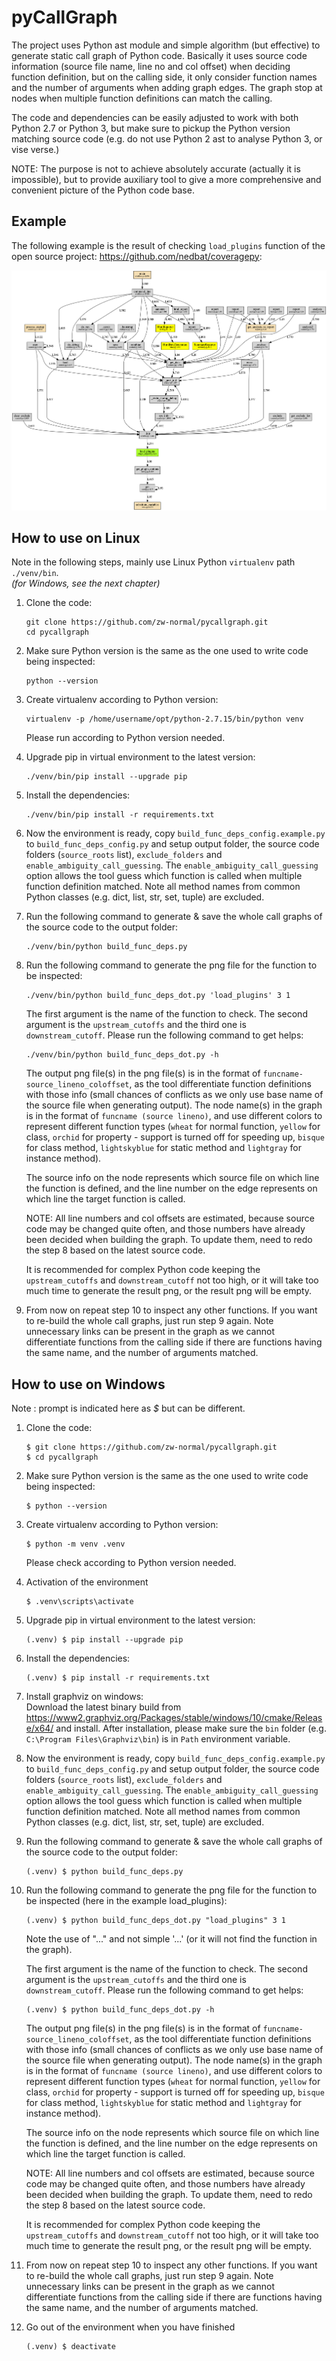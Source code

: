 # pyCallGraph

The project uses Python ast module and simple algorithm (but effective) to generate static call graph of Python code. Basically it uses source code information (source file name, line no and col offset) when deciding function definition, but on the calling side, it only consider function names and the number of arguments when adding graph edges. The graph stop at nodes when multiple function definitions can match the calling.

The code and dependencies can be easily adjusted to work with both Python 2.7 or Python 3, but make sure to pickup the Python version matching source code (e.g. do not use Python 2 ast to analyse Python 3, or vise verse.)

NOTE: The purpose is not to achieve absolutely accurate (actually it is impossible), but to provide auxiliary tool to give a more comprehensive and convenient picture of the Python code base.

## Example
The following example is the result of checking `load_plugins` function of the open source project: https://github.com/nedbat/coveragepy:

![Alt text](build_func_deps.example.png?raw=true "load_plugins graph")

## How to use on Linux
Note in the following steps, mainly use Linux Python `virtualenv` path `./venv/bin`.  
*(for Windows, see the next chapter)*
1. Clone the code:
    ```shell script
    git clone https://github.com/zw-normal/pycallgraph.git
    cd pycallgraph
    ```
2. Make sure Python version is the same as the one used to write code being inspected:
    ```shell script
    python --version
    ```
3. Create virtualenv according to Python version:
    ```shell script
    virtualenv -p /home/username/opt/python-2.7.15/bin/python venv
    ```
    Please run according to Python version needed.
4. Upgrade pip in virtual environment to the latest version:
    ```shell script
    ./venv/bin/pip install --upgrade pip
    ```
5. Install the dependencies:
    ```shell script
    ./venv/bin/pip install -r requirements.txt
    ```
6. Now the environment is ready, copy `build_func_deps_config.example.py` to `build_func_deps_config.py` and setup output folder, the source code folders (`source_roots` list), `exclude_folders` and `enable_ambiguity_call_guessing`. The `enable_ambiguity_call_guessing` option allows the tool guess which function is called when multiple function definition matched. Note all method names from common Python classes (e.g. dict, list, str, set, tuple) are excluded.
7. Run the following command to generate & save the whole call graphs of the source code to the output folder:
    ```shell script
    ./venv/bin/python build_func_deps.py
    ```
8.  Run the following command to generate the png file for the function to be inspected:
    ```shell script
    ./venv/bin/python build_func_deps_dot.py 'load_plugins' 3 1
    ```
    The first argument is the name of the function to check. The second argument is the `upstream_cutoffs` and the third one is `downstream_cutoff`. Please run the following command to get helps:
    ```shell script
    ./venv/bin/python build_func_deps_dot.py -h
    ```
    The output png file(s) in the png file(s) is in the format of `funcname-source_lineno_coloffset`, as the tool differentiate function definitions with those info (small chances of conflicts as we only use base name of the source file when generating output). The node name(s) in the graph is in the format of `funcname (source lineno)`, and use different colors to represent different function types (`wheat` for normal function, `yellow` for class, `orchid` for property - support is turned off for speeding up, `bisque` for class method, `lightskyblue` for static method and `lightgray` for instance method).
   
    The source info on the node represents which source file on which line the function is defined, and the line number on the edge represents on which line the target function is called.
   
    NOTE: All line numbers and col offsets are estimated, because source code may be changed quite often, and those numbers have already been decided when building the graph. To update them, need to redo the step 8 based on the latest source code.
   
    It is recommended for complex Python code keeping the `upstream_cutoffs` and `downstream_cutoff` not too high, or it will take too much time to generate the result png, or the result png will be empty.
9.  From now on repeat step 10 to inspect any other functions. If you want to re-build the whole call graphs, just run step 9 again. Note unnecessary links can be present in the graph as we cannot differentiate functions from the calling side if there are functions having the same name, and the number of arguments matched.

## How to use on Windows
Note : prompt is indicated here as *$* but can be different.
1. Clone the code:
    ```shell script
    $ git clone https://github.com/zw-normal/pycallgraph.git
    $ cd pycallgraph
    ```
2. Make sure Python version is the same as the one used to write code being inspected:
    ```shell script
    $ python --version
    ```
3. Create virtualenv according to Python version:
    ```shell script
    $ python -m venv .venv
    ```
    Please check according to Python version needed.
4. Activation of the environment
    ```shell script
    $ .venv\scripts\activate
    ```
5. Upgrade pip in virtual environment to the latest version:
    ```shell script
    (.venv) $ pip install --upgrade pip
    ```
6. Install the dependencies:
    ```shell script
    (.venv) $ pip install -r requirements.txt
    ```
7. Install graphviz on windows:  
    Download the latest binary build from https://www2.graphviz.org/Packages/stable/windows/10/cmake/Release/x64/ and install. After installation, please make sure the `bin` folder (e.g. `C:\Program Files\Graphviz\bin`) is in `Path` environment variable.
8. Now the environment is ready, copy `build_func_deps_config.example.py` to `build_func_deps_config.py` and setup output folder, the source code folders (`source_roots` list), `exclude_folders` and `enable_ambiguity_call_guessing`. The `enable_ambiguity_call_guessing` option allows the tool guess which function is called when multiple function definition matched. Note all method names from common Python classes (e.g. dict, list, str, set, tuple) are excluded.
9.  Run the following command to generate & save the whole call graphs of the source code to the output folder:
    ```shell script
    (.venv) $ python build_func_deps.py
    ```
10. Run the following command to generate the png file for the function to be inspected (here in the example load_plugins):
    ```shell script
    (.venv) $ python build_func_deps_dot.py "load_plugins" 3 1
    ```

    Note the use of "..." and not simple '...' (or it will not find the function in the graph).

    The first argument is the name of the function to check. The second argument is the `upstream_cutoffs` and the third one is `downstream_cutoff`. Please run the following command to get helps:
    ```shell script
    (.venv) $ python build_func_deps_dot.py -h
    ```
    The output png file(s) in the png file(s) is in the format of `funcname-source_lineno_coloffset`, as the tool differentiate function definitions with those info (small chances of conflicts as we only use base name of the source file when generating output). The node name(s) in the graph is in the format of `funcname (source lineno)`, and use different colors to represent different function types (`wheat` for normal function, `yellow` for class, `orchid` for property - support is turned off for speeding up, `bisque` for class method, `lightskyblue` for static method and `lightgray` for instance method).
   
    The source info on the node represents which source file on which line the function is defined, and the line number on the edge represents on which line the target function is called.
   
    NOTE: All line numbers and col offsets are estimated, because source code may be changed quite often, and those numbers have already been decided when building the graph. To update them, need to redo the step 8 based on the latest source code.
   
    It is recommended for complex Python code keeping the `upstream_cutoffs` and `downstream_cutoff` not too high, or it will take too much time to generate the result png, or the result png will be empty.
11. From now on repeat step 10 to inspect any other functions. If you want to re-build the whole call graphs, just run step 9 again. Note unnecessary links can be present in the graph as we cannot differentiate functions from the calling side if there are functions having the same name, and the number of arguments matched.
12. Go out of the environment when you have finished
    ```shell script
    (.venv) $ deactivate
    ```